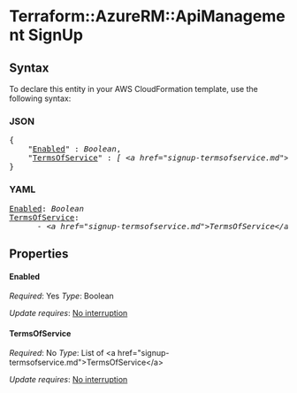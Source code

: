 # Terraform::AzureRM::ApiManagement SignUp

## Syntax

To declare this entity in your AWS CloudFormation template, use the following syntax:

### JSON

<pre>
{
    "<a href="#enabled" title="Enabled">Enabled</a>" : <i>Boolean</i>,
    "<a href="#termsofservice" title="TermsOfService">TermsOfService</a>" : <i>[ &lt;a href=&#34;signup-termsofservice.md&#34;&gt;TermsOfService&lt;/a&gt;, ... ]</i>
}
</pre>

### YAML

<pre>
<a href="#enabled" title="Enabled">Enabled</a>: <i>Boolean</i>
<a href="#termsofservice" title="TermsOfService">TermsOfService</a>: <i>
      - &lt;a href=&#34;signup-termsofservice.md&#34;&gt;TermsOfService&lt;/a&gt;</i>
</pre>

## Properties

#### Enabled

_Required_: Yes
_Type_: Boolean

_Update requires_: [No interruption](https://docs.aws.amazon.com/AWSCloudFormation/latest/UserGuide/using-cfn-updating-stacks-update-behaviors.html#update-no-interrupt)

#### TermsOfService

_Required_: No
_Type_: List of &lt;a href=&#34;signup-termsofservice.md&#34;&gt;TermsOfService&lt;/a&gt;

_Update requires_: [No interruption](https://docs.aws.amazon.com/AWSCloudFormation/latest/UserGuide/using-cfn-updating-stacks-update-behaviors.html#update-no-interrupt)


